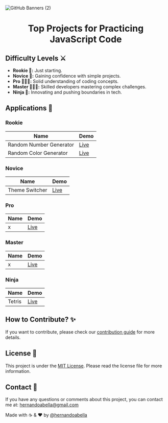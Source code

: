 ![GitHub Banners (2)](https://github.com/user-attachments/assets/42346715-1c14-49d6-ae3e-413aece76dad)
# <div align="center">Top Projects for Practicing JavaScript Code</div>

## Difficulty Levels ⚔️
- **Rookie 👶:** Just starting.
- **Novice 🧒:** Gaining confidence with simple projects.
- **Pro 👨🏼‍🎓:** Solid understanding of coding concepts.
- **Master 👩🏻‍💼:** Skilled developers mastering complex challenges.
- **Ninja 🥷:** Innovating and pushing boundaries in tech.

## Applications 📱

### Rookie
| Name                             | Demo                                                      |
| --------------------------------  | --------------------------------------------------------- |
| Random Number Generator          | [Live](#)      |
| Random Color Generator           | [Live](#)    |


### Novice
| Name                             | Demo                                                      |
| -------------------------------- | --------------------------------------------------------- |
| Theme Switcher                   | [Live](#)   |


### Pro
| Name                             | Demo                                                      |
| --------------------------------  | --------------------------------------------------------- |
| x              | [Live](...)       |

### Master
| Name                                 | Demo                                                      |
| --------------------------------  | --------------------------------------------------------- |
| x                  | [Live](...)       |


### Ninja
| Name                            | Demo                                                      |
| ------------------------------------------ | --------------------------------------------------------- |
| Tetris                           | [Live](...)        |


## How to Contribute? ✨
If you want to contribute, please check our [contribution guide](./CONTRIBUTING.md) for more details.

## License 📜
This project is under the [MIT License](./LICENSE.md). Please read the license file for more information.

## Contact 📩
If you have any questions or comments about this project, you can contact me at: hernandoabella@gmail.com

Made with ☕ & ❤️ by [@hernandoabella](https://github.com/hernandoabella)
